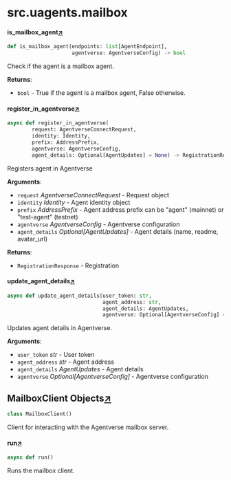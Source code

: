 

# src.uagents.mailbox



#### is_mailbox_agent[↗](https://github.com/fetchai/uAgents/blob/main/python/src/uagents/mailbox.py#L76)
```python
def is_mailbox_agent(endpoints: list[AgentEndpoint],
                     agentverse: AgentverseConfig) -> bool
```

Check if the agent is a mailbox agent.

**Returns**:

- `bool` - True if the agent is a mailbox agent, False otherwise.



#### register_in_agentverse[↗](https://github.com/fetchai/uAgents/blob/main/python/src/uagents/mailbox.py#L88)
```python
async def register_in_agentverse(
        request: AgentverseConnectRequest,
        identity: Identity,
        prefix: AddressPrefix,
        agentverse: AgentverseConfig,
        agent_details: Optional[AgentUpdates] = None) -> RegistrationResponse
```

Registers agent in Agentverse

**Arguments**:

- `request` _AgentverseConnectRequest_ - Request object
- `identity` _Identity_ - Agent identity object
- `prefix` _AddressPrefix_ - Agent address prefix
  can be "agent" (mainnet) or "test-agent" (testnet)
- `agentverse` _AgentverseConfig_ - Agentverse configuration
- `agent_details` _Optional[AgentUpdates]_ - Agent details (name, readme, avatar_url)
  

**Returns**:

- `RegistrationResponse` - Registration



#### update_agent_details[↗](https://github.com/fetchai/uAgents/blob/main/python/src/uagents/mailbox.py#L163)
```python
async def update_agent_details(user_token: str,
                               agent_address: str,
                               agent_details: AgentUpdates,
                               agentverse: Optional[AgentverseConfig] = None)
```

Updates agent details in Agentverse.

**Arguments**:

- `user_token` _str_ - User token
- `agent_address` _str_ - Agent address
- `agent_details` _AgentUpdates_ - Agent details
- `agentverse` _Optional[AgentverseConfig]_ - Agentverse configuration



## MailboxClient Objects[↗](https://github.com/fetchai/uAgents/blob/main/python/src/uagents/mailbox.py#L196)

```python
class MailboxClient()
```

Client for interacting with the Agentverse mailbox server.



#### run[↗](https://github.com/fetchai/uAgents/blob/main/python/src/uagents/mailbox.py#L211)
```python
async def run()
```

Runs the mailbox client.

